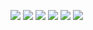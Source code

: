 <img src="https://img.shields.io/badge/c++-000000?style=for-the-badge&logo=cplusplus&logoColor=white"> <img src="https://img.shields.io/badge/python-000000?style=for-the-badge&logo=python&logoColor=white"> <img src="https://img.shields.io/badge/javascript-000000?style=for-the-badge&logo=javascript&logoColor=white"> <img src="https://img.shields.io/badge/typescript-000000?style=for-the-badge&logo=typescript&logoColor=white"> <img src="https://img.shields.io/badge/react-000000?style=for-the-badge&logo=react&logoColor=white"> <img src="https://img.shields.io/badge/jira-000000?style=for-the-badge&logo=jira&logoColor=white">
